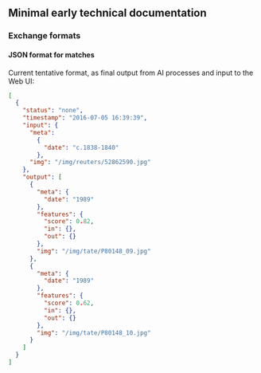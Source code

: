 ## Minimal early technical documentation

### Exchange formats

#### JSON format for matches

Current tentative format, as final output from AI processes and input to the Web UI:

```json
[
  {
    "status": "none",
    "timestamp": "2016-07-05 16:39:39",
    "input": {
      "meta":
        {
          "date": "c.1838-1840"
        },
      "img": "/img/reuters/52862590.jpg"
    },
    "output": [
      {
        "meta": {
          "date": "1989"
        },
        "features": {
          "score": 0.82,
          "in": {},
          "out": {}
        },
        "img": "/img/tate/P80148_09.jpg"
      },
      {
        "meta": {
          "date": "1989"
        },
        "features": {
          "score": 0.62,
          "in": {},
          "out": {}
        },
        "img": "/img/tate/P80148_10.jpg"
      }
    ]
  }
]
```